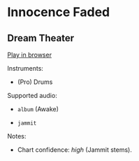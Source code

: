 # Innocence Faded

## Dream Theater


[Play in browser](http://pages.cs.wisc.edu/~tolly/customs/dream-theater/innocence-faded)

Instruments:

  * (Pro) Drums

Supported audio:

  * `album` (Awake)

  * `jammit`

Notes:

  * Chart confidence: *high* (Jammit stems).

